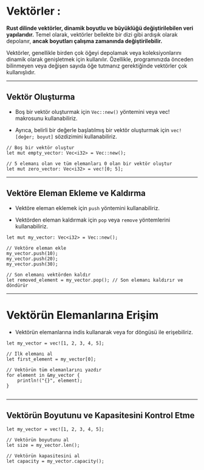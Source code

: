 # Vektörler :

**Rust dilinde vektörler, dinamik boyutlu ve büyüklüğü değiştirilebilen veri yapılarıdır.** Temel olarak, vektörler bellekte bir dizi gibi ardışık olarak depolanır, **ancak boyutları çalışma zamanında değiştirilebilir.**


Vektörler, genellikle birden çok öğeyi depolamak veya koleksiyonlarını dinamik olarak genişletmek için kullanılır. Özellikle, programınızda önceden bilinmeyen veya değişen sayıda öğe tutmanız gerektiğinde vektörler çok kullanışlıdır.


---

## Vektör Oluşturma

- Boş bir vektör oluşturmak için `Vec::new()` yöntemini veya vec! makrosunu kullanabiliriz. 

- Ayrıca, belirli bir değerle başlatılmış bir vektör oluşturmak için `vec![değer; boyut]` sözdizimini kullanabiliriz.

```
// Boş bir vektör oluştur
let mut empty_vector: Vec<i32> = Vec::new();

// 5 elemanı olan ve tüm elemanları 0 olan bir vektör oluştur
let mut zero_vector: Vec<i32> = vec![0; 5];

```

---

## Vektöre Eleman Ekleme ve Kaldırma


- Vektöre eleman eklemek için `push` yöntemini kullanabiliriz. 

- Vektörden eleman kaldırmak için `pop` veya `remove` yöntemlerini kullanabiliriz.


```
let mut my_vector: Vec<i32> = Vec::new();

// Vektöre eleman ekle
my_vector.push(10);
my_vector.push(20);
my_vector.push(30);

// Son elemanı vektörden kaldır
let removed_element = my_vector.pop(); // Son elemanı kaldırır ve döndürür

```

---

# Vektörün Elemanlarına Erişim

- Vektörün elemanlarına indis kullanarak veya for döngüsü ile erişebiliriz.

```
let my_vector = vec![1, 2, 3, 4, 5];

// İlk elemanı al
let first_element = my_vector[0];

// Vektörün tüm elemanlarını yazdır
for element in &my_vector {
    println!("{}", element);
}


```

---

## Vektörün Boyutunu ve Kapasitesini Kontrol Etme

```
let my_vector = vec![1, 2, 3, 4, 5];

// Vektörün boyutunu al
let size = my_vector.len();

// Vektörün kapasitesini al
let capacity = my_vector.capacity();


```